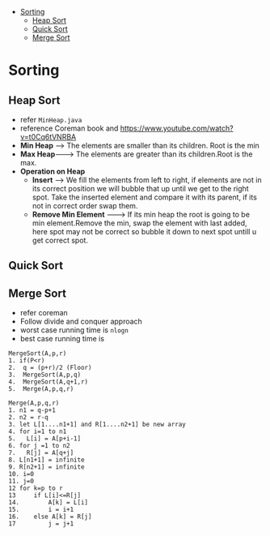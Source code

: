 - [Sorting](#sorting)
   - [Heap Sort](#heap-sort)
   - [Quick Sort](#quick-sort)
   - [Merge Sort](#merge-sort)
  
# Sorting
## Heap Sort

- refer ```MinHeap.java```
- reference  Coreman book and https://www.youtube.com/watch?v=t0Cq6tVNRBA
- **Min Heap** --> The elements are smaller than its children. Root is the min
- **Max Heap**---> The elements are greater than its children.Root is the max.
- **Operation on Heap**
   - **Insert** --> We fill the elements from left to right, if elements are not in its correct position we will bubble that up until we get to the right spot. Take the inserted element and compare it with its parent, if its not in correct order swap them.
   - **Remove Min Element** ---> If its min heap the root is going to be min element.Remove the min, swap the element with last added, here spot may not be correct so bubble it down to next spot untill u get correct spot.
## Quick Sort
## Merge Sort
- refer coreman 
- Follow divide and conquer approach
- worst case running time is ``` nlogn ```
- best case running time is 
  
```
MergeSort(A,p,r)
1. if(P<r)
2.  q = (p+r)/2 (Floor)
3.  MergeSort(A,p,q)
4.  MergeSort(A,q+1,r)
5.  Merge(A,p,q,r)
```

```
Merge(A,p,q,r)
1. n1 = q-p+1
2. n2 = r-q
3. let L[1....n1+1] and R[1....n2+1] be new array
4. for i=1 to n1
5.   L[i] = A[p+i-1]
6. for j =1 to n2
7.   R[j] = A[q+j]
8. L[n1+1] = infinite
9. R[n2+1] = infinite
10. i=0
11. j=0
12 for k=p to r
13     if L[i]<=R[j]
14.        A[k] = L[i]
15.        i = i+1
16.    else A[k] = R[j]
17         j = j+1
```
